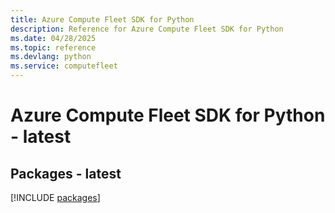 ```yaml
---
title: Azure Compute Fleet SDK for Python
description: Reference for Azure Compute Fleet SDK for Python
ms.date: 04/28/2025
ms.topic: reference
ms.devlang: python
ms.service: computefleet
---
```

# Azure Compute Fleet SDK for Python - latest
## Packages - latest
[!INCLUDE [packages](compute-fleet-index.md)]